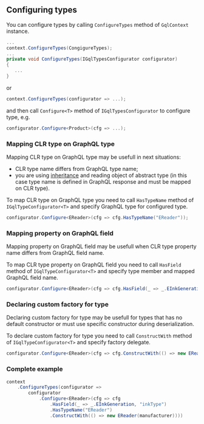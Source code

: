 ## Configuring types
You can configure types by calling `ConfigureTypes` method of `GqlContext` instance.
```csharp
...
context.ConfigureTypes(CongigureTypes);
...
private void ConfigureTypes(IGqlTypesConfigurator configurator)
{
   ...
}
```
or
```csharp
context.ConfigureTypes(configurator => ...);
```
and then call `Configure<T>` method of `IGqlTypesConfigurator` to configure type, e.g.
```csharp
configurator.Configure<Product>(cfg => ...);
```
### Mapping CLR type on GraphQL type
Mapping CLR type on GraphQL type may be usefull in next situations:
* CLR type name differs from GraphQL type name;
* you are using [inheritance](https://github.com/ugparu/Ugpa.GraphQL.Linq/blob/doc/doc/Inheritance.md#inheritance) and reading object of abstract type (in this case type name is defined in GraphQL response and must be mapped on CLR type).

To map CLR type on GraphQL type you need to call `HasTypeName` method of `IGqlTypeConfigurator<T>` and specify GraphQL type for configured type.
```csharp
configurator.Configure<EReader>(cfg => cfg.HasTypeName("EReader"));
```
### Mapping property on GraphQL field
Mapping property on GraphQL field may be usefull when CLR type property name differs from GraphQL field name.

To map CLR type property on GraphQL field you need to call `HasField` method of `IGqlTypeConfigurator<T>` and specify type member and mapped GraphQL field name.
```csharp
configurator.Configure<EReader>(cfg => cfg.HasField(_ => _.EInkGeneration, "inkType"));
```
### Declaring custom factory for type
Declaring custom factory for type may be usefull for types that has no default constructor or must use specific constructor during deserialization.

To declare custom factory for type you need to call `ConstructWith` method of `IGqlTypeConfigurator<T>` and specify factory delegate.
```csharp
configurator.Configure<EReader>(cfg => cfg.ConstructWith(() => new EReader(manufacturer)));
```
### Complete example
```csharp
context
    .ConfigureTypes(configurator =>
        configurator
            .Configure<EReader>(cfg => cfg
                .HasField(_ => _.EInkGeneration, "inkType")
                .HasTypeName("EReader")
                .ConstructWith(() => new EReader(manufacturer))))
```
